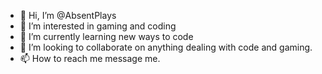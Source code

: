 - 👋 Hi, I’m @AbsentPlays
- 👀 I’m interested in gaming and coding
- 🌱 I’m currently learning new ways to code
- 💞️ I’m looking to collaborate on anything dealing with code and gaming.
- 📫 How to reach me message me.

<!---
AbsentPlays/AbsentPlays is a ✨ special ✨ repository because its `README.md` (this file) appears on your GitHub profile.
You can click the Preview link to take a look at your changes.
--->
